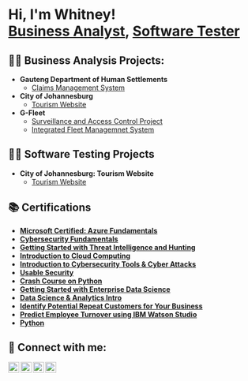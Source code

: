<h1>Hi, I'm Whitney! <br/><a href="https://github.com/WhitneyMT">Business Analyst</a>, <a href="https://www.linkedin.com/in/mukumela-whitney-tshavhungwe-5b9207275">Software Tester</a>

<h2>👨‍💻 Business Analysis Projects:</h2>

- <b>Gauteng Department of Human Settlements</b>
  - [Claims Management System](https://github.com/WhitneyMT/CMS)
- <b>City of Johannesburg</b>
  - [Tourism Website](https://github.com/WhitneyMT/COJ) 
- <b>G-Fleet</b>
  - [Surveillance and Access Control Project](https://github.com/joshmadakor1/Sentinel-Lab)
  - [Integrated Fleet Managemnet System](https://github.com/joshmadakor1/Jwipe.PowerShell)

<h2>👨‍💻 Software Testing Projects</h2>

- <b>City of Johannesburg: Tourism Website</b>
  - [Tourism Website](https://github.com/joshmadakor1/4chan-Image-Analysis-Middleware-C964) 

<h2> 📚 Certifications</h2>

- <b>[Microsoft Certified: Azure Fundamentals](https://learn.microsoft.com/api/credentials/share/en-us/MukumelaWhitneyTshavhungwe-5091/9602665835762861?sharingId)</b>
- <b>[Cybersecurity Fundamentals](https://www.credly.com/badges/4f81106d-50e6-44cf-8db6-84c1d56f8a64/linked_in_profile)</b>
- <b>[Getting Started with Threat Intelligence and Hunting](https://www.credly.com/badges/71459a3e-b5f2-4036-b8d7-99f8a611a842/linked_in_profile)</b>
- <b>[Introduction to Cloud Computing](https://www.coursera.org/account/accomplishments/records/WJKPPJFSJJA5)</b>
- <b>[Introduction to Cybersecurity Tools & Cyber Attacks](https://www.credly.com/badges/bd3b6e95-1001-4e46-81e2-d47da7cfa4e9/linked_in_profile)</b>
- <b>[Usable Security](https://www.coursera.org/account/accomplishments/records/XLVCTUSCCVNP)</b>
- <b>[Crash Course on Python](https://www.coursera.org/account/accomplishments/records/RL3SFSWLJ7YU)</b>
- <b>[Getting Started with Enterprise Data Science](https://www.credly.com/badges/e8ae11ec-2785-4c83-a9ae-8bbd6f3289df/linked_in_profile)</b>
- <b>[Data Science & Analytics Intro](https://www.credly.com/badges/8c55bc11-429f-42be-b645-58dbedbd2f37/linked_in_profile)</b>
- <b>[Identify Potential Repeat Customers for Your Business](https://www.credly.com/badges/76254d20-3a87-4532-a2c9-4871fa71a228/linked_in_profile)</b>
- <b>[Predict Employee Turnover using IBM Watson Studio](https://www.credly.com/badges/9b86c432-ccc4-4b5f-8b4e-8a70a2daf63c/linked_in_profile)</b>
- <b>[Python](https://www.credly.com/badges/1f5f58e2-a53e-47e6-aeb9-4535fd99c38b/linked_in_profile)</b>

<h2> 🤳 Connect with me:</h2>

[<img align="left" alt="JoshMadakor | Facebook" width="22px" src="https://cdn.jsdelivr.net/npm/simple-icons@v3/icons/facebook.svg" />][facebook]
[<img align="left" alt="JoshMadakor | Twitter" width="22px" src="https://cdn.jsdelivr.net/npm/simple-icons@v3/icons/twitter.svg" />][twitter]
[<img align="left" alt="JoshMadakor | LinkedIn" width="22px" src="https://cdn.jsdelivr.net/npm/simple-icons@v3/icons/linkedin.svg" />][linkedin]
[<img align="left" alt="JoshMadakor | Instagram" width="22px" src="https://cdn.jsdelivr.net/npm/simple-icons@v3/icons/instagram.svg" />][instagram]

[twitter]: https://x.com/whitneytmuku?s=21
[facebook]: https://www.facebook.com/share/1EEoftESRH/?mibextid=wwXIfr
[instagram]: https://www.instagram.com/whitneytshavhu?igsh=dmdiZG5qM2txOXp2&utm_source=qr
[linkedin]: www.linkedin.com/in/mukumela-whitney-tshavhungwe-5b9207275
